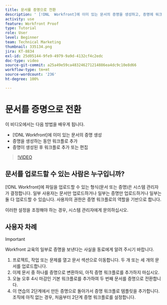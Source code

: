 ```yaml
---
title: 문서를 증명으로 전환
description: ' [!DNL  Workfront]에 이미 있는 문서의 증명을 생성하고, 증명에 워크플로를 추가하고 증명이 생성된 후 워크플로를 추가하거나 편집하는 방법을 알아봅니다.'
activity: use
feature: Workfront Proof
type: Tutorial
role: User
level: Beginner
team: Technical Marketing
thumbnail: 335134.png
jira: KT-8834
exl-id: 25d05144-9fe9-4979-9a9d-4132cf4c2edc
doc-type: video
source-git-commit: a25a49e59ca483246271214886ea4dc9c10e8d66
workflow-type: tm+mt
source-wordcount: '236'
ht-degree: 100%

---
```


# 문서를 증명으로 전환

이 비디오에서는 다음 방법을 배우게 됩니다.

* [!DNL Workfront]에 이미 있는 문서의 증명 생성
* 증명을 생성하는 동안 워크플로 추가
* 증명이 생성된 후 워크플로 추가 또는 편집

>[!VIDEO](https://video.tv.adobe.com/v/335134/?quality=12&learn=on)


## 문서를 업로드할 수 있는 사람은 누구입니까?

[!DNL Workfront]에 파일을 업로드할 수 있는 형식(문서 또는 증명)은 시스템 관리자가 결정합니다. 일부 사용자는 문서만 업로드하거나 일부는 증명만 업로드하거나 일부는 둘 다 업로드할 수 있습니다. 사용자의 권한은 증명 워크플로의 역할을 기반으로 합니다.

이러한 설정을 조정해야 하는 경우, 시스템 관리자에게 문의하십시오.

## 사용자 차례

>[!IMPORTANT]
>
>Workfront 교육의 일부로 증명을 보낸다는 사실을 동료에게 알려 주시기 바랍니다.

1. 프로젝트, 작업 또는 문제를 열고 문서 섹션으로 이동합니다. 두 개 또는 세 개의 문서를 업로드합니다.
1. 이제 문서 중 하나를 증명으로 변환하되, 아직 증명 워크플로를 추가하지 마십시오.
1. 오늘 오후 4시 마감인 기본 워크플로를 추가하여 두 번째 문서를 증명으로 전환합니다.
1. 이 연습의 2단계에서 만든 증명으로 돌아가서 증명 워크플로 템플릿을 추가합니다. 조직에 아직 없는 경우, 처음부터 2단계 증명 워크플로를 설정합니다.


<!--
###Learn more
* Generate a proof for a document
-->
